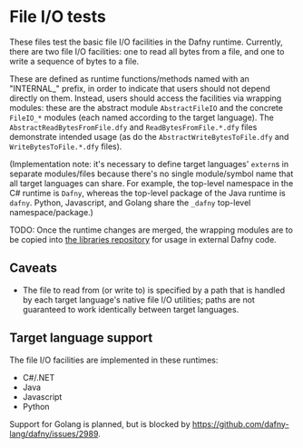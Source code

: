 # File I/O tests

These files test the basic file I/O facilities in the Dafny runtime.
Currently, there are two file I/O facilities:
one to read all bytes from a file,
and one to write a sequence of bytes to a file.

These are defined as runtime functions/methods named with an "INTERNAL_" prefix,
in order to indicate that users should not depend directly on them.
Instead, users should access the facilities via wrapping modules:
these are the abstract module `AbstractFileIO` and the concrete `FileIO_*` modules
(each named according to the target language).
The `AbstractReadBytesFromFile.dfy` and `ReadBytesFromFile.*.dfy` files demonstrate intended usage
(as do the `AbstractWriteBytesToFile.dfy` and `WriteBytesToFile.*.dfy` files).

(Implementation note:
it's necessary to define target languages' `extern`s in separate modules/files
because there's no single module/symbol name that all target languages can share.
For example, the top-level namespace in the C# runtime is `Dafny`,
whereas the top-level package of the Java runtime is `dafny`.
Python, Javascript, and Golang share the `_dafny` top-level namespace/package.)

TODO:
Once the runtime changes are merged,
the wrapping modules are to be copied into [the libraries repository](https://github.com/dafny-lang/libraries)
for usage in external Dafny code.

## Caveats

* The file to read from (or write to) is specified by a path that is handled by each target language's native file I/O utilities;
  paths are not guaranteed to work identically between target languages.

## Target language support

The file I/O facilities are implemented in these runtimes:

* C#/.NET
* Java
* Javascript
* Python

Support for Golang is planned, but is blocked by <https://github.com/dafny-lang/dafny/issues/2989>.
